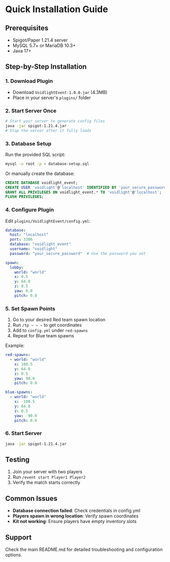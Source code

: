 # Quick Installation Guide

## Prerequisites
- Spigot/Paper 1.21.4 server
- MySQL 5.7+ or MariaDB 10.3+
- Java 17+

## Step-by-Step Installation

### 1. Download Plugin
- Download `VoidlightEvent-1.0.0.jar` (4.3MB)
- Place in your server's `plugins/` folder

### 2. Start Server Once
```bash
# Start your server to generate config files
java -jar spigot-1.21.4.jar
# Stop the server after it fully loads
```

### 3. Database Setup
Run the provided SQL script:
```bash
mysql -u root -p < database-setup.sql
```

Or manually create the database:
```sql
CREATE DATABASE voidlight_event;
CREATE USER 'voidlight'@'localhost' IDENTIFIED BY 'your_secure_password';
GRANT ALL PRIVILEGES ON voidlight_event.* TO 'voidlight'@'localhost';
FLUSH PRIVILEGES;
```

### 4. Configure Plugin
Edit `plugins/VoidlightEvent/config.yml`:
```yaml
database:
  host: "localhost"
  port: 3306
  database: "voidlight_event"
  username: "voidlight"
  password: "your_secure_password"  # Use the password you set

spawn:
  lobby:
    world: "world"
    x: 0.5
    y: 64.0
    z: 0.5
    yaw: 0.0
    pitch: 0.0
```

### 5. Set Spawn Points
1. Go to your desired Red team spawn location
2. Run `/tp ~ ~ ~` to get coordinates
3. Add to `config.yml` under `red-spawns`
4. Repeat for Blue team spawns

Example:
```yaml
red-spawns:
  - world: "world"
    x: 100.5
    y: 64.0
    z: 0.5
    yaw: 90.0
    pitch: 0.0

blue-spawns:
  - world: "world"
    x: -100.5
    y: 64.0
    z: 0.5
    yaw: -90.0
    pitch: 0.0
```

### 6. Start Server
```bash
java -jar spigot-1.21.4.jar
```

## Testing
1. Join your server with two players
2. Run `/event start Player1 Player2`
3. Verify the match starts correctly

## Common Issues
- **Database connection failed**: Check credentials in config.yml
- **Players spawn in wrong location**: Verify spawn coordinates
- **Kit not working**: Ensure players have empty inventory slots

## Support
Check the main README.md for detailed troubleshooting and configuration options.